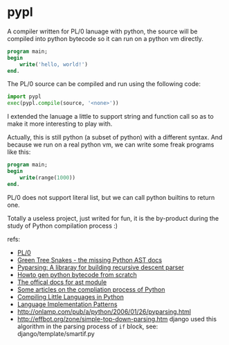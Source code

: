 pypl
====

A compiler written for PL/0 lanuage with python, the source will be compiled 
into python bytecode so it can run on a python vm directly.

```pascal
program main;
begin
    write('hello, world!')
end.
```

The PL/0 source can be compiled and run using the following code:

```python
import pypl
exec(pypl.compile(source, '<none>'))
```

I extended the lanuage a little to support string and function call so as to make 
it more interesting to play with.

Actually, this is still python (a subset of python) with a different syntax. And 
because we run on a real python vm, we can write some freak programs like this:

```pascal
program main;
begin
    write(range(1000))
end.
```

PL/0 does not support literal list, but we can call python builtins to return one.

Totally a useless project, just writed for fun, it is the by-product during the 
study of Python compilation process :)

refs:

+ [PL/0](http://en.wikipedia.org/wiki/PL/0)
+ [Green Tree Snakes - the missing Python AST docs](http://greentreesnakes.readthedocs.org/)
+ [Pyparsing: A libraray for building recursive descent parser](http://pyparsing.wikispaces.com/)
+ [Howto gen python bytecode from scratch](http://aisk.sinaapp.com/?p=164)
+ [The offical docs for ast module](http://docs.python.org/2/library/ast.html)
+ [Some articles on the compliation process of Python](http://blog.csdn.net/atfield/article/category/256448)
+ [Compiling Little Languages in Python](http://www.python.org/workshops/1998-11/proceedings/papers/aycock-little/aycock-little.html)
+ [Language Implementation Patterns](http://book.douban.com/subject/4030327/)
+ http://onlamp.com/pub/a/python/2006/01/26/pyparsing.html
+ http://effbot.org/zone/simple-top-down-parsing.htm
  django used this algorithm in the parsing process of `if` block, see: django/template/smartif.py

